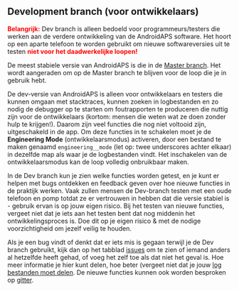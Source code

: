 ## Development branch (voor ontwikkelaars)
<font color="#FF0000"><strong>Belangrijk:</strong></font> Dev branch is alleen bedoeld voor programmeurs/testers die werken aan de verdere ontwikkeling van de AndroidAPS software. Het hoort op een aparte telefoon te worden gebruikt om nieuwe softwareversies uit te testen <font color="#FF0000"><strong>niet voor het daadwerkelijke loopen!</strong></font>

De meest stabiele versie van AndroidAPS is die in de [Master branch](https://github.com/nightscout/AndroidAPS/tree/master).  Het wordt aangeraden om op de Master branch te blijven voor de loop die je in gebruik hebt.

De dev-versie van AndroidAPS is alleen voor ontwikkelaars en testers die kunnen omgaan met stacktraces, kunnen zoeken in logbestanden en zo nodig de debugger op te starten om foutrapporten te produceren die nuttig zijn voor de ontwikkelaars (kortom: mensen die weten wat ze doen zonder hulp te krijgen!). Daarom zijn veel functies die nog niet voltooid zijn, uitgeschakeld in de app. Om deze functies in te schakelen moet je de **Engineering Mode** (ontwikkelaarsmodus) activeren, door een bestand te maken genaamd `engineering__mode` (let op: twee underscores achter elkaar) in dezelfde map als waar je de logbestanden vindt. Het inschakelen van de ontwikkelaarsmodus kan de loop volledig onbruikbaar maken.

In de Dev branch kun je zien welke functies worden getest, en je kunt er helpen met bugs ontdekken en feedback geven over hoe nieuwe functies in de praktijk werken.  Vaak zullen mensen de Dev-branch testen met een oude telefoon en pomp totdat ze er vertrouwen in hebben dat die versie stabiel is - gebruik ervan is op jouw eigen risico.  Bij het testen van nieuwe functies, vergeet niet dat je iets aan het testen bent dat nog middenin het ontwikkelingsproces is. Doe dit op je eigen risico & met de nodige voorzichtigheid om jezelf veilig te houden.

Als je een bug vindt of denkt dat er iets mis is gegaan terwijl je de Dev branch gebruikt, kijk dan op het tabblad [issues](https://github.com/nightscout/AndroidAPS/issues) om te zien of iemand anders al hetzelfde heeft gehad, of voeg het zelf toe als dat niet het geval is.  Hoe meer informatie je hier kunt delen, hoe beter (vergeet niet dat je jouw [log bestanden moet delen](../Usage/Accessing-logfiles.md).  De nieuwe functies kunnen ook worden besproken op [gitter](https://gitter.im/MilosKozak/AndroidAPS).
